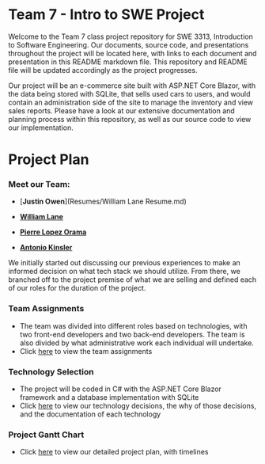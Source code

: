 # Team 7 - Intro to SWE Project

Welcome to the Team 7 class project repository for SWE 3313, Introduction to Software Engineering. Our documents, source code, and presentations throughout the project will be located here, with links to each document and presentation in this README markdown file. This repository and README file will be updated accordingly as the project progresses.

Our project will be an e-commerce site built with ASP.NET Core Blazor, with the data being stored with SQLite, that sells used cars to users, and would contain an administration side of the site to manage the inventory and view sales reports. Please have a look at our extensive documentation and planning process within this repository, as well as our source code to view our implementation.

# Project Plan

### Meet our Team:

- \[**Justin Owen**\](Resumes/William Lane Resume.md)

- [**William Lane**](https://github.com/justin-owen/SWE3313Project/blob/main/William%20Lane%20Resume.md)

- [**Pierre Lopez Orama**](https://github.com/justin-owen/SWE3313Project/blob/main/PierreLopezOramaResume.md)

- [**Antonio Kinsler**](https://github.com/justin-owen/SWE3313Project/blob/main/Antonio%20Kinsler%20Resume.md)

We initially started out discussing our previous experiences to make an informed decision on what tech stack we should utilize. From there, we branched off to the project premise of what we are selling and defined each of our roles for the duration of the project.

### Team Assignments

- The team was divided into different roles based on technologies, with two front-end developers and two back-end developers. The team is also divided by what administrative work each individual will undertake.
- Click [here](https://github.com/justin-owen/SWE3313Project/blob/main/TeamAssignments.mdx) to view the team assignments

### Technology Selection

- The project will be coded in C# with the ASP.NET Core Blazor framework and a database implementation with SQLite
- Click [here](https://github.com/justin-owen/SWE3313Project/blob/main/TechnologyDescription.mdx) to view our technology decisions, the why of those decisions, and the documentation of each technology

### Project Gantt Chart

- Click [here](https://pierretutel.youtrack.cloud/gantt-charts/226-1) to view our detailed project plan, with timelines